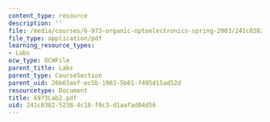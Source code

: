 ```yaml
---
content_type: resource
description: ''
file: /media/courses/6-973-organic-optoelectronics-spring-2003/241c038252384c18f9c3d1aafad04d56_6973Lab2.pdf
file_type: application/pdf
learning_resource_types:
- Labs
ocw_type: OCWFile
parent_title: Labs
parent_type: CourseSection
parent_uid: 26b63aef-ec5b-1903-5b01-f495d15ad52d
resourcetype: Document
title: 6973Lab2.pdf
uid: 241c0382-5238-4c18-f9c3-d1aafad04d56
---
```

